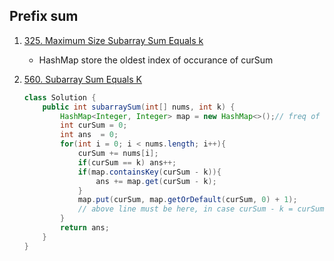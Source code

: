## Prefix sum

1.  [325. Maximum Size Subarray Sum Equals k](https://leetcode.com/problems/maximum-size-subarray-sum-equals-k/)
    + HashMap store the oldest index of occurance of curSum

2. [560. Subarray Sum Equals K](https://leetcode.com/problems/subarray-sum-equals-k/)

   ```java
   class Solution {
       public int subarraySum(int[] nums, int k) {
           HashMap<Integer, Integer> map = new HashMap<>();// freq of sum
           int curSum = 0;
           int ans  = 0;
           for(int i = 0; i < nums.length; i++){
               curSum += nums[i];
               if(curSum == k) ans++;
               if(map.containsKey(curSum - k)){
                   ans += map.get(curSum - k);
               }
               map.put(curSum, map.getOrDefault(curSum, 0) + 1);
               // above line must be here, in case curSum - k = curSum; which means k = 0;
           }
           return ans;
       }
   }
   ```

   

